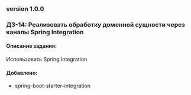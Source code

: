 ### version 1.0.0
### ДЗ-14: Реализовать обработку доменной сущности через каналы Spring Integration

#### Описание задания:
Использовать Spring Integration

#### Добавлено:
- spring-boot-starter-integration
